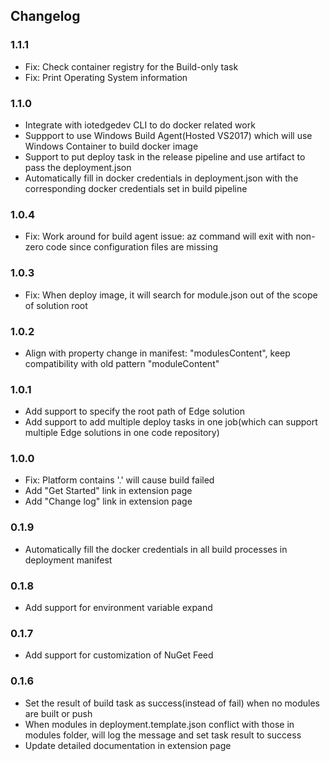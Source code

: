 ## Changelog

### 1.1.1
+ Fix: Check container registry for the Build-only task
+ Fix: Print Operating System information

### 1.1.0
+ Integrate with iotedgedev CLI to do docker related work
+ Suppport to use Windows Build Agent(Hosted VS2017) which will use Windows Container to build docker image
+ Support to put deploy task in the release pipeline and use artifact to pass the deployment.json
+ Automatically fill in docker credentials in deployment.json with the corresponding docker credentials set in build pipeline

### 1.0.4
+ Fix: Work around for build agent issue: az command will exit with non-zero code since configuration files are missing

### 1.0.3
+ Fix: When deploy image, it will search for module.json out of the scope of solution root

### 1.0.2
+ Align with property change in manifest: "modulesContent", keep compatibility with old pattern "moduleContent"

### 1.0.1
+ Add support to specify the root path of Edge solution
+ Add support to add multiple deploy tasks in one job(which can support multiple Edge solutions in one code repository)

### 1.0.0
+ Fix: Platform contains '.' will cause build failed
+ Add "Get Started" link in extension page
+ Add "Change log" link in extension page

### 0.1.9
+ Automatically fill the docker credentials in all build processes in deployment manifest

### 0.1.8
+ Add support for environment variable expand

### 0.1.7
+ Add support for customization of NuGet Feed

### 0.1.6
+ Set the result of build task as success(instead of fail) when no modules are built or push
+ When modules in deployment.template.json conflict with those in modules folder, will log the message and set task result to success
+ Update detailed documentation in extension page 
